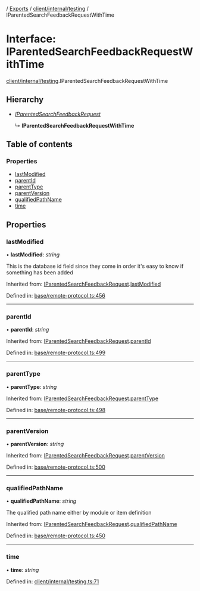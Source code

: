 [](../README.md) / [Exports](../modules.md) / [client/internal/testing](../modules/client_internal_testing.md) / IParentedSearchFeedbackRequestWithTime

# Interface: IParentedSearchFeedbackRequestWithTime

[client/internal/testing](../modules/client_internal_testing.md).IParentedSearchFeedbackRequestWithTime

## Hierarchy

* [*IParentedSearchFeedbackRequest*](base_remote_protocol.iparentedsearchfeedbackrequest.md)

  ↳ **IParentedSearchFeedbackRequestWithTime**

## Table of contents

### Properties

- [lastModified](client_internal_testing.iparentedsearchfeedbackrequestwithtime.md#lastmodified)
- [parentId](client_internal_testing.iparentedsearchfeedbackrequestwithtime.md#parentid)
- [parentType](client_internal_testing.iparentedsearchfeedbackrequestwithtime.md#parenttype)
- [parentVersion](client_internal_testing.iparentedsearchfeedbackrequestwithtime.md#parentversion)
- [qualifiedPathName](client_internal_testing.iparentedsearchfeedbackrequestwithtime.md#qualifiedpathname)
- [time](client_internal_testing.iparentedsearchfeedbackrequestwithtime.md#time)

## Properties

### lastModified

• **lastModified**: *string*

This is the database id field
since they come in order it's easy to know if
something has been added

Inherited from: [IParentedSearchFeedbackRequest](base_remote_protocol.iparentedsearchfeedbackrequest.md).[lastModified](base_remote_protocol.iparentedsearchfeedbackrequest.md#lastmodified)

Defined in: [base/remote-protocol.ts:456](https://github.com/onzag/itemize/blob/28218320/base/remote-protocol.ts#L456)

___

### parentId

• **parentId**: *string*

Inherited from: [IParentedSearchFeedbackRequest](base_remote_protocol.iparentedsearchfeedbackrequest.md).[parentId](base_remote_protocol.iparentedsearchfeedbackrequest.md#parentid)

Defined in: [base/remote-protocol.ts:499](https://github.com/onzag/itemize/blob/28218320/base/remote-protocol.ts#L499)

___

### parentType

• **parentType**: *string*

Inherited from: [IParentedSearchFeedbackRequest](base_remote_protocol.iparentedsearchfeedbackrequest.md).[parentType](base_remote_protocol.iparentedsearchfeedbackrequest.md#parenttype)

Defined in: [base/remote-protocol.ts:498](https://github.com/onzag/itemize/blob/28218320/base/remote-protocol.ts#L498)

___

### parentVersion

• **parentVersion**: *string*

Inherited from: [IParentedSearchFeedbackRequest](base_remote_protocol.iparentedsearchfeedbackrequest.md).[parentVersion](base_remote_protocol.iparentedsearchfeedbackrequest.md#parentversion)

Defined in: [base/remote-protocol.ts:500](https://github.com/onzag/itemize/blob/28218320/base/remote-protocol.ts#L500)

___

### qualifiedPathName

• **qualifiedPathName**: *string*

The qualified path name either by module
or item definition

Inherited from: [IParentedSearchFeedbackRequest](base_remote_protocol.iparentedsearchfeedbackrequest.md).[qualifiedPathName](base_remote_protocol.iparentedsearchfeedbackrequest.md#qualifiedpathname)

Defined in: [base/remote-protocol.ts:450](https://github.com/onzag/itemize/blob/28218320/base/remote-protocol.ts#L450)

___

### time

• **time**: *string*

Defined in: [client/internal/testing.ts:71](https://github.com/onzag/itemize/blob/28218320/client/internal/testing.ts#L71)
